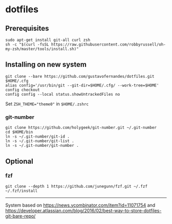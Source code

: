 # dotfiles

## Prerequisites
```
sudo apt-get install git-all curl zsh
sh -c "$(curl -fsSL https://raw.githubusercontent.com/robbyrussell/oh-my-zsh/master/tools/install.sh)"
```
## Installing on new system
```
git clone --bare https://github.com/gustavofernandes/dotfiles.git $HOME/.cfg
alias config='/usr/bin/git --git-dir=$HOME/.cfg/ --work-tree=$HOME'
config checkout
config config --local status.showUntrackedFiles no
```
Set `ZSH_THEME="theme0"` in `$HOME/.zshrc`
### git-number
```
git clone https://github.com/holygeek/git-number.git ~/.git-number
cd $HOME/bin
ln -s ~/.git-number/git-id .
ln -s ~/.git-number/git-list .
ln -s ~/.git-number/git-number .
```
## Optional
### fzf
```
git clone --depth 1 https://github.com/junegunn/fzf.git ~/.fzf
~/.fzf/install
```
---
System based on https://news.ycombinator.com/item?id=11071754 and https://developer.atlassian.com/blog/2016/02/best-way-to-store-dotfiles-git-bare-repo/
